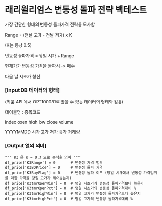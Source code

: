 # 래리윌리엄스 변동성 돌파 전략 백테스트

가장 간단한 형태의 변동성 돌파가격 전략을 모사함



Range = (전날 고가 - 전날 저가) x K

(K는 통상 0.5)

변동성 돌파가격 = 당일 시가 + Range

현재가가 변동성 가격을 돌파시 -> 매수

다음 날 시초가 청산



### [Input DB 데이터의 형태]

(키움 API 에서 OPT100081로 받을 수 있는 데이터의 형태와 같음)

테이블명 : 종목코드

  index     open high   low   close  volume
  
YYYYMMDD    시가  고가  저가  종가  거래량



### [Output 열의 의미]

    """ K3 은 K = 0.3 으로 분석을 의미 """
    df_price['K3Range'] = 0       # 변동성 가격 범위
    df_price['K3BOPrice'] = 0     # 변동성 돌파 가격
    df_price['K3BuyFlag'] = 0     # 변동성 돌파 여부 (당일 시가에서 변동성 가격범위를 더한 가격을 당일 고가가 뛰어넘는지)
    df_price['K3tmrOpenWin'] = 0  # 명일 시초가가 변동성 돌파가격보다 높은지
    df_price['K3tmrOpenPct'] = 0  # 명일 시초가의 변동성 돌파가격대비 %
    df_price['K3tmrHighWin'] = 0  # 명일 고가가 변동성 돌파가격보다 높은지
    df_price['K3tmrHighPct'] = 0  # 명일 고가의 변동성 돌파가격대비 %






